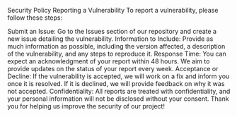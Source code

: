 Security Policy
Reporting a Vulnerability
To report a vulnerability, please follow these steps:

Submit an Issue: Go to the Issues section of our repository and create a new issue detailing the vulnerability.
Information to Include: Provide as much information as possible, including the version affected, a description of the vulnerability, and any steps to reproduce it.
Response Time: You can expect an acknowledgment of your report within 48 hours. We aim to provide updates on the status of your report every week.
Acceptance or Decline: If the vulnerability is accepted, we will work on a fix and inform you once it is resolved. If it is declined, we will provide feedback on why it was not accepted.
Confidentiality: All reports are treated with confidentiality, and your personal information will not be disclosed without your consent.
Thank you for helping us improve the security of our project!